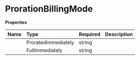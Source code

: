 # ProrationBillingMode



**Properties**

| Name | Type | Required | Description |
| :-------- | :----------| :----------| :----------|
    | ProratedImmediately | string |  | prorated_immediately |
    | FullImmediately | string |  | full_immediately |




<!-- This file was generated by liblab | https://liblab.com/ -->